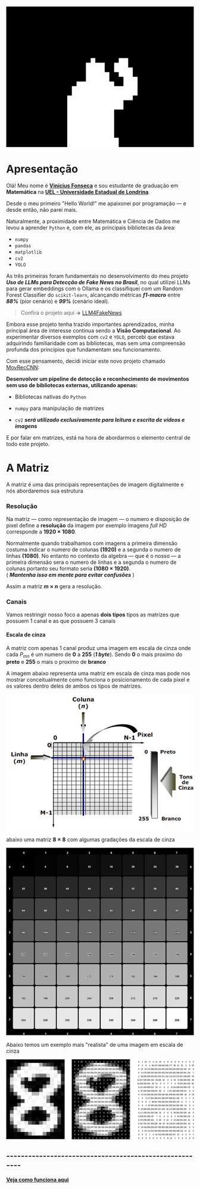 
![wave](media/image/wave.gif)

# **Apresentação**
Olá! Meu nome é **[Vinícius Fonseca](https://www.linkedin.com/in/vinicius-silva-fonseca/)** e sou estudante de graduação em **Matemática** na **[UEL - Universidade Estadual de Londrina](https://portal.uel.br/conheca-a-uel/)**.  

Desde o meu primeiro "Hello World!" me apaixonei por programação — e desde então, não parei mais.  

Naturalmente, a proximidade entre Matemática e Ciência de Dados me levou a aprender ``Python`` e, com ele, as principais bibliotecas da área:

  - `numpy`
  - `pandas`
  - `matplotlib`
  - `cv2`
  - `YOLO`

As três primeiras foram fundamentais no desenvolvimento do meu projeto ***Uso de LLMs para Detecção de Fake News no Brasil***, no qual utilizei LLMs para gerar embeddings com o Ollama e os classifiquei com um Random Forest Classifier do `scikit-learn`, alcançando métricas ***f1-macro*** entre ***88%*** (pior cenário) e ***99%*** (cenário ideal).

>Confira o projeto aqui **→** [LLM4FakeNews](https://github.com/Viniks07/LLM4FakeNews)   

  
Embora esse projeto tenha trazido importantes aprendizados, minha principal área de interesse continua sendo a **Visão Computacional**.
Ao experimentar diversos exemplos com `cv2` e `YOLO`, percebi que estava adquirindo familiaridade com as bibliotecas, mas sem uma compreensão profunda dos princípios que fundamentam seu funcionamento.

Com esse pensamento, decidi iniciar este novo projeto chamado [MovRecCNN](https://github.com/Viniks07/MovRecCNN):
  
 **Desenvolver um pipeline de detecção e reconhecimento de movimentos sem uso de bibliotecas externas, utilizando apenas:**

- Bibliotecas nativas do ``Python``

- ``numpy`` para manipulação de matrizes

- ``cv2`` ***será utilizado exclusivamente para leitura e escrita de vídeos e imagens***

E por falar em matrizes, está na hora de abordarmos o elemento central de todo este projeto.

# **A Matriz**

A matriz é uma das principais representações de imagem digitalmente e nós abordaremos sua estrutura

### **Resolução**

Na matriz — como representação de imagem — o numero e disposição de pixel define a **resolução** da imagem por exemplo imagens *full HD* corresponde a **${1920\times1080}$**.  

Normalmente quando trabalhamos com imagens a primeira dimensão costuma indicar o numero de colunas **${(1920)}$** e a segunda o numero de linhas **${(1080)}$**. No entanto no contexto da algebra — que é o nosso —  a primeira dimensão sera o numero de linhas e a segunda o numero de colunas portanto seu formato seria **${(1080\times1920)}$**.   
( ***Mantenha isso em mente para evitar confusões*** )

Assim a matriz **${m \times n}$** gera a resolução.


### **Canais**

Vamos restringir nosso foco a apenas **dois tipos** tipos as matrizes que possuem 1 canal e as que possuem 3 canais

#### **Escala de cinza**
A matriz com apenas 1 canal produz uma imagem em escala de cinza onde cada $P_{mn}$ é um numero de **0** a **255** (***1 byte***).
Sendo **0** o mais proximo do **preto** e **255** o mais o proximo de **branco**  

A imagem abaixo representa uma matriz em escala de cinza mas pode nos mostrar conceitualmente como funciona o posicionamento de cada pixel e os valores dentro deles de ambos os tipos de matrizes.

![Representação Matriz](media/image/matrix_representation.png)  



abaixo uma matriz **${8\times8}$** com algumas gradações da escala de cinza


![Escala de cinza](media/image/matrix_grayscale.png)


Abaixo temos um exemplo mais "realista" de uma imagem em escala de cinza 

![Matriz RGB](media/image/gray_matrix.webp)








## -------------------------------------------------------

[**Veja como funciona aqui**](https://viniks07.github.io/MovRecCNN/media/html/simulador_de_pixel.html)
